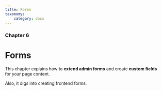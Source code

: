 ```yaml
---
title: Forms
taxonomy:
    category: docs
---
```


### Chapter 6

# Forms

This chapter explains how to **extend admin forms** and create **custom fields** for your page content.

Also, it digs into creating frontend forms.